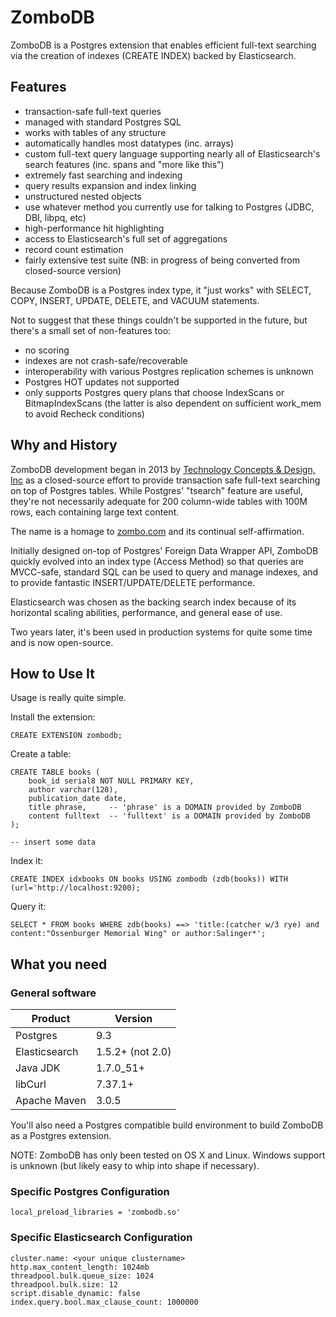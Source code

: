 # ZomboDB

ZomboDB is a Postgres extension that enables efficient full-text searching via the creation of indexes (CREATE INDEX) 
backed by Elasticsearch.


## Features

- transaction-safe full-text queries
- managed with standard Postgres SQL
- works with tables of any structure 
- automatically handles most datatypes (inc. arrays)
- custom full-text query language supporting nearly all of Elasticsearch's search features (inc. spans and "more like this")
- extremely fast searching and indexing
- query results expansion and index linking
- unstructured nested objects
- use whatever method you currently use for talking to Postgres (JDBC, DBI, libpq, etc)
- high-performance hit highlighting
- access to Elasticsearch's full set of aggregations
- record count estimation
- fairly extensive test suite (NB: in progress of being converted from closed-source version)

Because ZomboDB is a Postgres index type, it "just works" with SELECT, COPY, INSERT, UPDATE, DELETE, and VACUUM statements.

Not to suggest that these things couldn't be supported in the future, but there's a small set of non-features too:

- no scoring
- indexes are not crash-safe/recoverable
- interoperability with various Postgres replication schemes is unknown
- Postgres HOT updates not supported
- only supports Postgres query plans that choose IndexScans or BitmapIndexScans (the latter is also dependent on 
sufficient work_mem to avoid Recheck conditions)


## Why and History

ZomboDB development began in 2013 by [Technology Concepts & Design, Inc](http://www.tcdi.com) as a closed-source effort 
to provide transaction safe full-text searching on top of Postgres tables.  While Postgres' "tsearch" feature are useful, 
they're not necessarily adequate for 200 column-wide tables with 100M rows, each containing large text content.

The name is a homage to [zombo.com](http://zombo.com/) and its continual self-affirmation. 

Initially designed on-top of Postgres' Foreign Data Wrapper API, ZomboDB quickly evolved into an index type (Access Method) 
so that queries are MVCC-safe, standard SQL can be used to query and manage indexes, and to provide fantastic 
INSERT/UPDATE/DELETE performance.

Elasticsearch was chosen as the backing search index because of its horizontal scaling abilities, performance, and 
general ease of use.

Two years later, it's been used in production systems for quite some time and is now open-source.


## How to Use It

Usage is really quite simple.  

Install the extension:

```
CREATE EXTENSION zombodb;
```

Create a table:

```
CREATE TABLE books (
	book_id serial8 NOT NULL PRIMARY KEY,
	author varchar(128),
	publication_date date,
	title phrase,     -- 'phrase' is a DOMAIN provided by ZomboDB
	content fulltext  -- 'fulltext' is a DOMAIN provided by ZomboDB
);

-- insert some data
```

Index it:

```
CREATE INDEX idxbooks ON books USING zombodb (zdb(books)) WITH (url='http://localhost:9200);
```

Query it:

```
SELECT * FROM books WHERE zdb(books) ==> 'title:(catcher w/3 rye) and content:"Ossenburger Memorial Wing" or author:Salinger*';
```


## What you need

### General software
Product       | Version 
---           | ---      
Postgres      | 9.3
Elasticsearch | 1.5.2+ (not 2.0)
Java JDK      | 1.7.0_51+ 
libCurl       | 7.37.1+ 
Apache Maven  | 3.0.5 

You'll also need a Postgres compatible build environment to build ZomboDB as a Postgres extension.

NOTE:  ZomboDB has only been tested on OS X and Linux.  Windows support is unknown (but likely easy to whip into shape if necessary).

### Specific Postgres Configuration
```
local_preload_libraries = 'zombodb.so'
```

### Specific Elasticsearch Configuration
```
cluster.name: <your unique clustername>
http.max_content_length: 1024mb
threadpool.bulk.queue_size: 1024
threadpool.bulk.size: 12
script.disable_dynamic: false
index.query.bool.max_clause_count: 1000000
```
